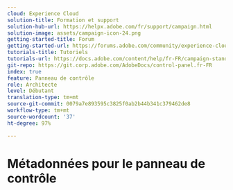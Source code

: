 ```yaml
---
cloud: Experience Cloud
solution-title: Formation et support
solution-hub-url: https://helpx.adobe.com/fr/support/campaign.html
solution-image: assets/campaign-icon-24.png
getting-started-title: Forum
getting-started-url: https://forums.adobe.com/community/experience-cloud/marketing-cloud/campaign/standard
tutorials-title: Tutoriels
tutorials-url: https://docs.adobe.com/content/help/fr-FR/campaign-standard-learn/tutorials/overview.html
git-repo: https://git.corp.adobe.com/AdobeDocs/control-panel.fr-FR
index: true
feature: Panneau de contrôle
role: Architecte
level: Débutant
translation-type: tm+mt
source-git-commit: 0079a7e893595c3825f0ab2b44b341c379462de8
workflow-type: tm+mt
source-wordcount: '37'
ht-degree: 97%

---
```



# Métadonnées pour le panneau de contrôle
